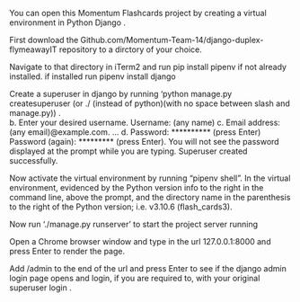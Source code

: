 You can open this Momentum Flashcards project by creating a virtual environment in Python Django .

First download the Github.com/Momentum-Team-14/django-duplex-flymeawayIT repository to a dirctory of your choice.

Navigate to that directory in iTerm2 and run pip install pipenv if not already installed. if installed run pipenv install django

Create a superuser in django by running ‘python manage.py createsuperuser (or ./ (instead of python)(with no space between slash and manage.py)) .  
b. Enter your desired username. Username: (any name) 
c. Email address: (any email)@example.com. ...
d. Password: ********** (press Enter) Password (again): ********* (press Enter).  You will not see the password displayed at the prompt while you are typing.
 Superuser created successfully.

Now activate the virtual environment by running “pipenv shell”. In the virtual environment, evidenced by the Python version info to the right in the command line, above the prompt, and the directory name in the parenthesis to the right of the Python version; i.e. v3.10.6 (flash_cards3).  

Now run ‘./manage.py runserver’ to start the project server running 

Open a Chrome browser window and type in the url 127.0.0.1:8000 and press Enter to render the page.

Add /admin to the end of the url and press Enter to see if the django admin login page opens and login, if you are required to, with your original superuser login . 
  